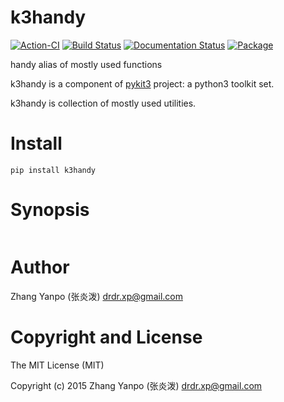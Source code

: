 # k3handy

[![Action-CI](https://github.com/pykit3/k3handy/actions/workflows/python-package.yml/badge.svg)](https://github.com/pykit3/k3handy/actions/workflows/python-package.yml)
[![Build Status](https://travis-ci.com/pykit3/k3handy.svg?branch=master)](https://travis-ci.com/pykit3/k3handy)
[![Documentation Status](https://readthedocs.org/projects/k3handy/badge/?version=stable)](https://k3handy.readthedocs.io/en/stable/?badge=stable)
[![Package](https://img.shields.io/pypi/pyversions/k3handy)](https://pypi.org/project/k3handy)

handy alias of mostly used functions

k3handy is a component of [pykit3] project: a python3 toolkit set.


k3handy is collection of mostly used  utilities.



# Install

```
pip install k3handy
```

# Synopsis

```python

```

#   Author

Zhang Yanpo (张炎泼) <drdr.xp@gmail.com>

#   Copyright and License

The MIT License (MIT)

Copyright (c) 2015 Zhang Yanpo (张炎泼) <drdr.xp@gmail.com>


[pykit3]: https://github.com/pykit3